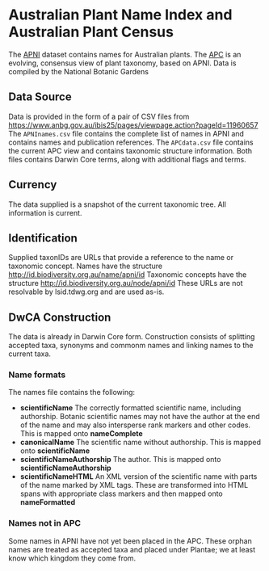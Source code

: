 # Australian Plant Name Index and Australian Plant Census

The [APNI](https://www.anbg.gov.au/cpbr/databases/apni-search-full.html) dataset contains names for Australian plants.
The [APC](https://www.anbg.gov.au/chah/apc/) is an evolving, consensus view of plant taxonomy, based on APNI.
Data is compiled by the National Botanic Gardens 

## Data Source

Data is provided in the form of a pair of CSV files from https://www.anbg.gov.au/ibis25/pages/viewpage.action?pageId=11960657 
The `APNInames.csv` file contains the complete list of names in APNI and contains names and publication references.
The `APCdata.csv` file contains the current APC view and contains taxonomic structure information.
Both files contains Darwin Core terms, along with additional flags and terms.

## Currency

The data supplied is a snapshot of the current taxonomic tree.
All information is current.

## Identification

Supplied taxonIDs are URLs that provide a reference to the name or taxonomic concept.
Names have the structure http://id.biodiversity.org.au/name/apni/id
Taxonomic concepts have the structure http://id.biodiversity.org.au/node/apni/id
These URLs are not resolvable by lsid.tdwg.org and are used as-is.

## DwCA Construction

The data is already in Darwin Core form.
Construction consists of splitting accepted taxa, synonyms and commonm names and linking names to the current taxa.

### Name formats

The names file contains the following:

* **scientificName** The correctly formatted scientific name, including authorship. Botanic scientific names may not have the author at the end of the name and may also intersperse rank markers and other codes. This is mapped onto **nameComplete**
* **canonicalName** The scientific name without authorship. This is mapped onto **scientificName**
* **scientificNameAuthorship** The author. This is mapped onto **scientificNameAuthorship**
* **scientificNameHTML** An XML version of the scientific name with parts of the name marked by XML tags. These are transformed into HTML spans with appropriate class markers and then mapped onto **nameFormatted**

### Names not in APC

Some names in APNI have not yet been placed in the APC.
These orphan names are treated as accepted taxa and placed under Plantae; we at least know which kingdom they come from.

